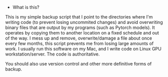 * What is this?

This is my simple backup script that I point to the directories where I'm writing code (to prevent losing uncommited changes) and avoid overwriting binary files that are output by my programs (such as Pytorch models). It operates by copying them to another location on a fixed schedule and out of the way. I mess up and remove, overwrite/damage a file about once every few months, this script prevents me from losing large amounts of work. I usually run this software on my Mac, and I write code on Linux GPU workstation/server. The code is authoritative.

You should also use version control and other more definitive forms of backup.
